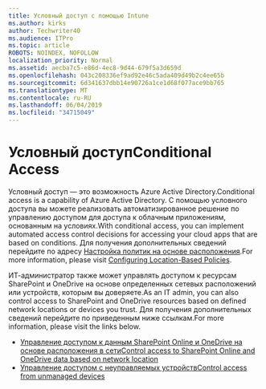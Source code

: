 ```yaml
---
title: Условный доступ с помощью Intune
ms.author: kirks
author: Techwriter40
ms.audience: ITPro
ms.topic: article
ROBOTS: NOINDEX, NOFOLLOW
localization_priority: Normal
ms.assetid: aecba7c5-e86d-4ec8-9d44-679f5a3d659d
ms.openlocfilehash: 043c208336ef9ad92e46c5ada409d49b2c4ee65b
ms.sourcegitcommit: 6d341637dbb14e90726a1ce1d68f077ace9bb765
ms.translationtype: MT
ms.contentlocale: ru-RU
ms.lasthandoff: 06/04/2019
ms.locfileid: "34715049"
---
```

# <a name="conditional-access"></a><span data-ttu-id="87125-102">Условный доступ</span><span class="sxs-lookup"><span data-stu-id="87125-102">Conditional Access</span></span>

<p><span data-ttu-id="87125-103">Условный доступ — это возможность Azure Active Directory.</span><span class="sxs-lookup"><span data-stu-id="87125-103">Conditional access is a capability of Azure Active Directory.</span></span> <span data-ttu-id="87125-104">С помощью условного доступа вы можете реализовать автоматизированное решение по управлению доступом для доступа к облачным приложениям, основанным на условиях.</span><span class="sxs-lookup"><span data-stu-id="87125-104">With conditional access, you can implement automated access control decisions for accessing your cloud apps that are based on conditions.</span></span> <span data-ttu-id="87125-105">Для получения дополнительных сведений перейдите по адресу <a href="https://docs.microsoft.com/en-us/azure/active-directory/conditional-access/overview">Настройка политик на основе расположения</a>.</span><span class="sxs-lookup"><span data-stu-id="87125-105">For more information, please visit <a href="https://docs.microsoft.com/en-us/azure/active-directory/conditional-access/overview">Configuring Location-Based Policies</a>.</span></span></p> <p><span data-ttu-id="87125-106">ИТ-администратор также может управлять доступом к ресурсам SharePoint и OneDrive на основе определенных сетевых расположений или устройств, которым вы доверяете.</span><span class="sxs-lookup"><span data-stu-id="87125-106">As an IT admin, you can also control access to SharePoint and OneDrive resources based on defined network locations or devices you trust.</span></span> <span data-ttu-id="87125-107">Для получения дополнительных сведений перейдите по приведенным ниже ссылкам.</span><span class="sxs-lookup"><span data-stu-id="87125-107">For more information, please visit the links below.</span></span></p> <ul> <li><span data-ttu-id="87125-108"><a href="https://docs.microsoft.com/en-us/sharepoint/control-access-based-on-network-location">Управление доступом к данным SharePoint Online и OneDrive на основе расположения в сети</a></span><span class="sxs-lookup"><span data-stu-id="87125-108"><a href="https://docs.microsoft.com/en-us/sharepoint/control-access-based-on-network-location">Control access to SharePoint Online and OneDrive data based on network location</a></span></span></li> <li><span data-ttu-id="87125-109"><a href="https://docs.microsoft.com/en-us/sharepoint/control-access-from-unmanaged-devices">Управление доступом с неуправляемых устройств</a></span><span class="sxs-lookup"><span data-stu-id="87125-109"><a href="https://docs.microsoft.com/en-us/sharepoint/control-access-from-unmanaged-devices">Control access from unmanaged devices</a></span></span></li> </ul>

